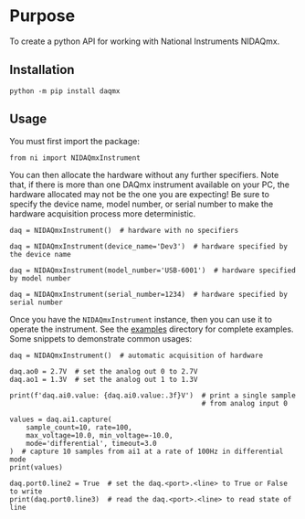 # Purpose

To create a python API for working with National Instruments NIDAQmx.

## Installation

    python -m pip install daqmx

## Usage

You must first import the package:

    from ni import NIDAQmxInstrument
    
You can then allocate the hardware without any further specifiers.  Note that, 
if there is more than one DAQmx instrument available on your PC, the hardware
allocated may not be the one you are expecting!  Be sure to specify the device
name, model number, or serial number to make the hardware acquisition process
more deterministic.

    daq = NIDAQmxInstrument()  # hardware with no specifiers
    
    daq = NIDAQmxInstrument(device_name='Dev3')  # hardware specified by the device name
    
    daq = NIDAQmxInstrument(model_number='USB-6001')  # hardware specified by model number

    daq = NIDAQmxInstrument(serial_number=1234)  # hardware specified by serial number
    
Once you have the `NIDAQmxInstrument` instance, then you can use it to operate
the instrument.  See the [examples](./examples) directory for complete examples.  
Some snippets to demonstrate common usages:

    daq = NIDAQmxInstrument()  # automatic acquisition of hardware

    daq.ao0 = 2.7V  # set the analog out 0 to 2.7V
    daq.ao1 = 1.3V  # set the analog out 1 to 1.3V

    print(f'daq.ai0.value: {daq.ai0.value:.3f}V')  # print a single sample 
                                                   # from analog input 0

    values = daq.ai1.capture(
        sample_count=10, rate=100,
        max_voltage=10.0, min_voltage=-10.0,
        mode='differential', timeout=3.0
    )  # capture 10 samples from ai1 at a rate of 100Hz in differential mode
    print(values)

    daq.port0.line2 = True  # set the daq.<port>.<line> to True or False to write
    print(daq.port0.line3)  # read the daq.<port>.<line> to read state of line
